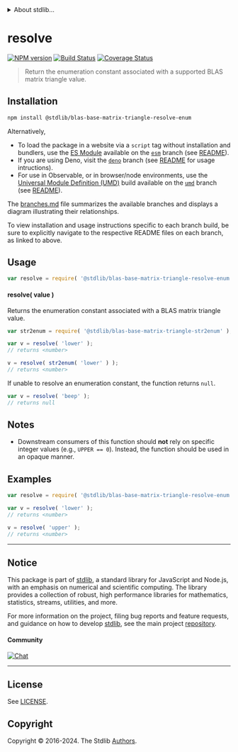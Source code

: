 <!--

@license Apache-2.0

Copyright (c) 2024 The Stdlib Authors.

Licensed under the Apache License, Version 2.0 (the "License");
you may not use this file except in compliance with the License.
You may obtain a copy of the License at

   http://www.apache.org/licenses/LICENSE-2.0

Unless required by applicable law or agreed to in writing, software
distributed under the License is distributed on an "AS IS" BASIS,
WITHOUT WARRANTIES OR CONDITIONS OF ANY KIND, either express or implied.
See the License for the specific language governing permissions and
limitations under the License.

-->


<details>
  <summary>
    About stdlib...
  </summary>
  <p>We believe in a future in which the web is a preferred environment for numerical computation. To help realize this future, we've built stdlib. stdlib is a standard library, with an emphasis on numerical and scientific computation, written in JavaScript (and C) for execution in browsers and in Node.js.</p>
  <p>The library is fully decomposable, being architected in such a way that you can swap out and mix and match APIs and functionality to cater to your exact preferences and use cases.</p>
  <p>When you use stdlib, you can be absolutely certain that you are using the most thorough, rigorous, well-written, studied, documented, tested, measured, and high-quality code out there.</p>
  <p>To join us in bringing numerical computing to the web, get started by checking us out on <a href="https://github.com/stdlib-js/stdlib">GitHub</a>, and please consider <a href="https://opencollective.com/stdlib">financially supporting stdlib</a>. We greatly appreciate your continued support!</p>
</details>

# resolve

[![NPM version][npm-image]][npm-url] [![Build Status][test-image]][test-url] [![Coverage Status][coverage-image]][coverage-url] <!-- [![dependencies][dependencies-image]][dependencies-url] -->

> Return the enumeration constant associated with a supported BLAS matrix triangle value.

<!-- Section to include introductory text. Make sure to keep an empty line after the intro `section` element and another before the `/section` close. -->

<section class="intro">

</section>

<!-- /.intro -->

<!-- Package usage documentation. -->

<section class="installation">

## Installation

```bash
npm install @stdlib/blas-base-matrix-triangle-resolve-enum
```

Alternatively,

-   To load the package in a website via a `script` tag without installation and bundlers, use the [ES Module][es-module] available on the [`esm`][esm-url] branch (see [README][esm-readme]).
-   If you are using Deno, visit the [`deno`][deno-url] branch (see [README][deno-readme] for usage intructions).
-   For use in Observable, or in browser/node environments, use the [Universal Module Definition (UMD)][umd] build available on the [`umd`][umd-url] branch (see [README][umd-readme]).

The [branches.md][branches-url] file summarizes the available branches and displays a diagram illustrating their relationships.

To view installation and usage instructions specific to each branch build, be sure to explicitly navigate to the respective README files on each branch, as linked to above.

</section>

<section class="usage">

## Usage

```javascript
var resolve = require( '@stdlib/blas-base-matrix-triangle-resolve-enum' );
```

#### resolve( value )

Returns the enumeration constant associated with a BLAS matrix triangle value.

```javascript
var str2enum = require( '@stdlib/blas-base-matrix-triangle-str2enum' );

var v = resolve( 'lower' );
// returns <number>

v = resolve( str2enum( 'lower' ) );
// returns <number>
```

If unable to resolve an enumeration constant, the function returns `null`.

```javascript
var v = resolve( 'beep' );
// returns null
```

</section>

<!-- /.usage -->

<!-- Package usage notes. Make sure to keep an empty line after the `section` element and another before the `/section` close. -->

<section class="notes">

## Notes

-   Downstream consumers of this function should **not** rely on specific integer values (e.g., `UPPER == 0`). Instead, the function should be used in an opaque manner.

</section>

<!-- /.notes -->

<!-- Package usage examples. -->

<section class="examples">

## Examples

<!-- eslint no-undef: "error" -->

```javascript
var resolve = require( '@stdlib/blas-base-matrix-triangle-resolve-enum' );

var v = resolve( 'lower' );
// returns <number>

v = resolve( 'upper' );
// returns <number>
```

</section>

<!-- /.examples -->

<!-- Section to include cited references. If references are included, add a horizontal rule *before* the section. Make sure to keep an empty line after the `section` element and another before the `/section` close. -->

<section class="references">

</section>

<!-- /.references -->

<!-- Section for related `stdlib` packages. Do not manually edit this section, as it is automatically populated. -->

<section class="related">

</section>

<!-- /.related -->

<!-- Section for all links. Make sure to keep an empty line after the `section` element and another before the `/section` close. -->


<section class="main-repo" >

* * *

## Notice

This package is part of [stdlib][stdlib], a standard library for JavaScript and Node.js, with an emphasis on numerical and scientific computing. The library provides a collection of robust, high performance libraries for mathematics, statistics, streams, utilities, and more.

For more information on the project, filing bug reports and feature requests, and guidance on how to develop [stdlib][stdlib], see the main project [repository][stdlib].

#### Community

[![Chat][chat-image]][chat-url]

---

## License

See [LICENSE][stdlib-license].


## Copyright

Copyright &copy; 2016-2024. The Stdlib [Authors][stdlib-authors].

</section>

<!-- /.stdlib -->

<!-- Section for all links. Make sure to keep an empty line after the `section` element and another before the `/section` close. -->

<section class="links">

[npm-image]: http://img.shields.io/npm/v/@stdlib/blas-base-matrix-triangle-resolve-enum.svg
[npm-url]: https://npmjs.org/package/@stdlib/blas-base-matrix-triangle-resolve-enum

[test-image]: https://github.com/stdlib-js/blas-base-matrix-triangle-resolve-enum/actions/workflows/test.yml/badge.svg?branch=main
[test-url]: https://github.com/stdlib-js/blas-base-matrix-triangle-resolve-enum/actions/workflows/test.yml?query=branch:main

[coverage-image]: https://img.shields.io/codecov/c/github/stdlib-js/blas-base-matrix-triangle-resolve-enum/main.svg
[coverage-url]: https://codecov.io/github/stdlib-js/blas-base-matrix-triangle-resolve-enum?branch=main

<!--

[dependencies-image]: https://img.shields.io/david/stdlib-js/blas-base-matrix-triangle-resolve-enum.svg
[dependencies-url]: https://david-dm.org/stdlib-js/blas-base-matrix-triangle-resolve-enum/main

-->

[chat-image]: https://img.shields.io/gitter/room/stdlib-js/stdlib.svg
[chat-url]: https://app.gitter.im/#/room/#stdlib-js_stdlib:gitter.im

[stdlib]: https://github.com/stdlib-js/stdlib

[stdlib-authors]: https://github.com/stdlib-js/stdlib/graphs/contributors

[umd]: https://github.com/umdjs/umd
[es-module]: https://developer.mozilla.org/en-US/docs/Web/JavaScript/Guide/Modules

[deno-url]: https://github.com/stdlib-js/blas-base-matrix-triangle-resolve-enum/tree/deno
[deno-readme]: https://github.com/stdlib-js/blas-base-matrix-triangle-resolve-enum/blob/deno/README.md
[umd-url]: https://github.com/stdlib-js/blas-base-matrix-triangle-resolve-enum/tree/umd
[umd-readme]: https://github.com/stdlib-js/blas-base-matrix-triangle-resolve-enum/blob/umd/README.md
[esm-url]: https://github.com/stdlib-js/blas-base-matrix-triangle-resolve-enum/tree/esm
[esm-readme]: https://github.com/stdlib-js/blas-base-matrix-triangle-resolve-enum/blob/esm/README.md
[branches-url]: https://github.com/stdlib-js/blas-base-matrix-triangle-resolve-enum/blob/main/branches.md

[stdlib-license]: https://raw.githubusercontent.com/stdlib-js/blas-base-matrix-triangle-resolve-enum/main/LICENSE

</section>

<!-- /.links -->
